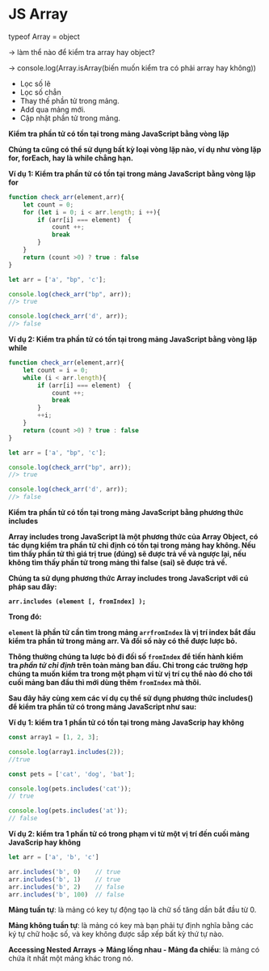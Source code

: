 # JS Array

typeof Array = object

→ làm thể nào để kiểm tra array hay object?

→ console.log(Array.isArray(biến muốn kiểm tra có phải array hay không))

- Lọc số lẽ
- Lọc số chẳn
- Thay thế phần tử trong mảng.
- Add qua mảng mới.
- Cập nhật phần tử trong mảng.

****Kiểm tra phần tử có tồn tại trong mảng JavaScript bằng vòng lặp****

**Chúng ta cũng có thể sử dụng bất kỳ loại vòng lặp nào, ví dụ như vòng lặp for, forEach, hay là while chẳng hạn.**

**Ví dụ 1: Kiểm tra phần tử có tồn tại trong mảng JavaScript bằng vòng lặp for**

```jsx
function check_arr(element,arr){
    let count = 0;
    for (let i = 0; i < arr.length; i ++){
        if (arr[i] === element)  {
            count ++;
            break
        }
    }
    return (count >0) ? true : false
}

let arr = ['a', "bp", 'c'];

console.log(check_arr("bp", arr));
//> true

console.log(check_arr('d', arr));
//> false
```

**Ví dụ 2: Kiểm tra phần tử có tồn tại trong mảng JavaScript bằng vòng lặp while**

```jsx
function check_arr(element,arr){
    let count = i = 0;
    while (i < arr.length){
        if (arr[i] === element)  {
            count ++;
            break
        }
        ++i;
    }
    return (count >0) ? true : false
}

let arr = ['a', "bp", 'c'];

console.log(check_arr("bp", arr));
//> true

console.log(check_arr('d', arr));
//> false
```

****Kiểm tra phần tử có tồn tại trong mảng JavaScript bằng phương thức includes****

**Array includes trong JavaScript là một phương thức của Array Object, có tác dụng kiểm tra phần tử chỉ định có tồn tại trong mảng hay không. Nếu tìm thấy phần tử thì giá trị true (đúng) sẽ được trả về và ngược lại, nếu không tìm thấy phần tử trong mảng thì false (sai) sẽ được trả về.**

**Chúng ta sử dụng phương thức Array includes trong JavaScript với cú pháp sau đây:**

**`arr.includes (element [, fromIndex] );`**

**Trong đó:**

**`element` là phần tử cần tìm trong mảng `arrfromIndex` là vị trí index bắt đầu kiểm tra phần tử trong mảng arr. Và đối số này có thể được lược bỏ.**

**Thông thường chúng ta lược bỏ đi đối số `fromIndex` để tiến hành kiểm tra *phần tử chỉ định* trên toàn mảng ban đầu. Chỉ trong các trường hợp chúng ta muốn kiểm tra trong một phạm vi từ vị trí cụ thể nào đó cho tới cuối mảng ban đầu thì mới dùng thêm `fromIndex` mà thôi.**

**Sau đây hãy cùng xem các ví dụ cụ thể sử dụng phương thức includes() để kiểm tra phần tử có trong mảng JavaScript như sau:**

**Ví dụ 1: kiểm tra 1 phần tử có tồn tại trong mảng JavaScrip hay không**

```jsx
const array1 = [1, 2, 3];

console.log(array1.includes(2));
//true

const pets = ['cat', 'dog', 'bat'];

console.log(pets.includes('cat'));
// true

console.log(pets.includes('at'));
// false
```

**Ví dụ 2: kiểm tra 1 phần tử có trong phạm vi từ một vị trí đến cuối mảng JavaScrip hay không**

```jsx
let arr = ['a', 'b', 'c']

arr.includes('b', 0)    // true
arr.includes('b', 1)    // true
arr.includes('b', 2)    // false
arr.includes('b', 100)  // false
```

****Mảng tuần tự****: là mảng có key tự động tạo là chữ số tăng dần bắt đầu từ 0.

**Mảng không tuần tự**: là mảng có key mà bạn phải tự định nghĩa bằng các ký tự chữ hoặc số, và key không được sắp xếp bất kỳ thứ tự nào.

**Accessing Nested Arrays → Mảng lồng nhau - Mảng đa chiều**: là mảng có chứa ít nhất một mảng khác trong nó.